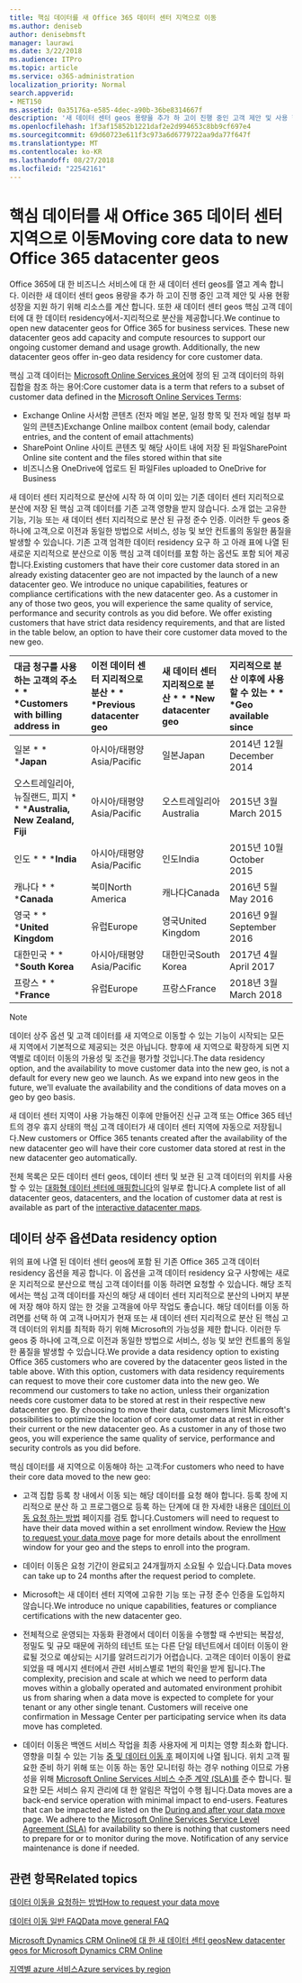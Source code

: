 ```yaml
---
title: 핵심 데이터를 새 Office 365 데이터 센터 지역으로 이동
ms.author: deniseb
author: denisebmsft
manager: laurawi
ms.date: 3/22/2018
ms.audience: ITPro
ms.topic: article
ms.service: o365-administration
localization_priority: Normal
search.appverid:
- MET150
ms.assetid: 0a35176a-e585-4dec-a90b-36be8314667f
description: '새 데이터 센터 geos 용량을 추가 하 고이 진행 중인 고객 제안 및 사용 현황 성장을 지원 하기 위해 리소스를 계산 합니다. 또한 새 데이터 센터 geos 핵심 고객 데이터에 대 한 데이터 residency에서-지리적으로 분산을 제공합니다. 핵심 고객 데이터는 Microsoft Online Services 용어에 정의 된 고객 데이터의 하위 집합을 참조 하는 용어: Exchange Online 사서함 콘텐츠 (전자 메일 본문, 일정 항목 및 전자 메일 첨부 파일의 콘텐츠) 및 SharePoint Online 사이트 콘텐츠 및 파일 해당 사이트 내에 저장 하 고 파일은 비즈니스용 OneDrive에 업로드 합니다.'
ms.openlocfilehash: 1f3af15852b1221daf2e2d994653c8bb9cf697e4
ms.sourcegitcommit: 69d60723e611f3c973a6d6779722aa9da77f647f
ms.translationtype: MT
ms.contentlocale: ko-KR
ms.lasthandoff: 08/27/2018
ms.locfileid: "22542161"
---
```

# <a name="moving-core-data-to-new-office-365-datacenter-geos"></a><span data-ttu-id="ff7aa-105">핵심 데이터를 새 Office 365 데이터 센터 지역으로 이동</span><span class="sxs-lookup"><span data-stu-id="ff7aa-105">Moving core data to new Office 365 datacenter geos</span></span>

<span data-ttu-id="ff7aa-p102">Office 365에 대 한 비즈니스 서비스에 대 한 새 데이터 센터 geos를 열고 계속 합니다. 이러한 새 데이터 센터 geos 용량을 추가 하 고이 진행 중인 고객 제안 및 사용 현황 성장을 지원 하기 위해 리소스를 계산 합니다. 또한 새 데이터 센터 geos 핵심 고객 데이터에 대 한 데이터 residency에서-지리적으로 분산을 제공합니다.</span><span class="sxs-lookup"><span data-stu-id="ff7aa-p102">We continue to open new datacenter geos for Office 365 for business services. These new datacenter geos add capacity and compute resources to support our ongoing customer demand and usage growth. Additionally, the new datacenter geos offer in-geo data residency for core customer data.</span></span> 

<span data-ttu-id="ff7aa-109">핵심 고객 데이터는 [Microsoft Online Services 용어](https://go.microsoft.com/fwlink/p/?LinkID=249048)에 정의 된 고객 데이터의 하위 집합을 참조 하는 용어:</span><span class="sxs-lookup"><span data-stu-id="ff7aa-109">Core customer data is a term that refers to a subset of customer data defined in the [Microsoft Online Services Terms](https://go.microsoft.com/fwlink/p/?LinkID=249048):</span></span> 
- <span data-ttu-id="ff7aa-110">Exchange Online 사서함 콘텐츠 (전자 메일 본문, 일정 항목 및 전자 메일 첨부 파일의 콘텐츠)</span><span class="sxs-lookup"><span data-stu-id="ff7aa-110">Exchange Online mailbox content (email body, calendar entries, and the content of email attachments)</span></span>
- <span data-ttu-id="ff7aa-111">SharePoint Online 사이트 콘텐츠 및 해당 사이트 내에 저장 된 파일</span><span class="sxs-lookup"><span data-stu-id="ff7aa-111">SharePoint Online site content and the files stored within that site</span></span>
- <span data-ttu-id="ff7aa-112">비즈니스용 OneDrive에 업로드 된 파일</span><span class="sxs-lookup"><span data-stu-id="ff7aa-112">Files uploaded to OneDrive for Business</span></span> 
  
<span data-ttu-id="ff7aa-p103">새 데이터 센터 지리적으로 분산에 시작 하 여 이미 있는 기존 데이터 센터 지리적으로 분산에 저장 된 핵심 고객 데이터를 기존 고객 영향을 받지 않습니다. 소개 없는 고유한 기능, 기능 또는 새 데이터 센터 지리적으로 분산 된 규정 준수 인증. 이러한 두 geos 중 하나에 고객,으로 이전과 동일한 방법으로 서비스, 성능 및 보안 컨트롤의 동일한 품질을 발생할 수 있습니다. 기존 고객 엄격한 데이터 residency 요구 하 고 아래 표에 나열 된 새로운 지리적으로 분산으로 이동 핵심 고객 데이터를 포함 하는 옵션도 포함 되어 제공 합니다.</span><span class="sxs-lookup"><span data-stu-id="ff7aa-p103">Existing customers that have their core customer data stored in an already existing datacenter geo are not impacted by the launch of a new datacenter geo. We introduce no unique capabilities, features or compliance certifications with the new datacenter geo. As a customer in any of those two geos, you will experience the same quality of service, performance and security controls as you did before. We offer existing customers that have strict data residency requirements, and that are listed in the table below, an option to have their core customer data moved to the new geo.</span></span>
  
|<span data-ttu-id="ff7aa-117">대금 청구를 사용 하는 고객의 주소 \* \* \*</span><span class="sxs-lookup"><span data-stu-id="ff7aa-117">****Customers with billing address in****</span></span>|<span data-ttu-id="ff7aa-118">이전 데이터 센터 지리적으로 분산 \* \* \*</span><span class="sxs-lookup"><span data-stu-id="ff7aa-118">****Previous datacenter geo****</span></span>|<span data-ttu-id="ff7aa-119">새 데이터 센터 지리적으로 분산 \* \* \*</span><span class="sxs-lookup"><span data-stu-id="ff7aa-119">****New datacenter geo****</span></span>|<span data-ttu-id="ff7aa-120">지리적으로 분산 이후에 사용할 수 있는 \* \* \*</span><span class="sxs-lookup"><span data-stu-id="ff7aa-120">****Geo available since****</span></span>|
|:-----|:-----|:-----|:-----|
|<span data-ttu-id="ff7aa-121">일본 \* \* \*</span><span class="sxs-lookup"><span data-stu-id="ff7aa-121">****Japan****</span></span>| <span data-ttu-id="ff7aa-122">아시아/태평양</span><span class="sxs-lookup"><span data-stu-id="ff7aa-122">Asia/Pacific</span></span> | <span data-ttu-id="ff7aa-123">일본</span><span class="sxs-lookup"><span data-stu-id="ff7aa-123">Japan</span></span> | <span data-ttu-id="ff7aa-124">2014년 12월</span><span class="sxs-lookup"><span data-stu-id="ff7aa-124">December 2014</span></span> |
|<span data-ttu-id="ff7aa-125">오스트레일리아, 뉴질랜드, 피지 \* \* \*</span><span class="sxs-lookup"><span data-stu-id="ff7aa-125">****Australia, New Zealand, Fiji****</span></span>| <span data-ttu-id="ff7aa-126">아시아/태평양</span><span class="sxs-lookup"><span data-stu-id="ff7aa-126">Asia/Pacific</span></span> | <span data-ttu-id="ff7aa-127">오스트레일리아</span><span class="sxs-lookup"><span data-stu-id="ff7aa-127">Australia</span></span> | <span data-ttu-id="ff7aa-128">2015년 3월</span><span class="sxs-lookup"><span data-stu-id="ff7aa-128">March 2015</span></span> |
|<span data-ttu-id="ff7aa-129">인도 \* \* \*</span><span class="sxs-lookup"><span data-stu-id="ff7aa-129">****India****</span></span>| <span data-ttu-id="ff7aa-130">아시아/태평양</span><span class="sxs-lookup"><span data-stu-id="ff7aa-130">Asia/Pacific</span></span> | <span data-ttu-id="ff7aa-131">인도</span><span class="sxs-lookup"><span data-stu-id="ff7aa-131">India</span></span> | <span data-ttu-id="ff7aa-132">2015년 10월</span><span class="sxs-lookup"><span data-stu-id="ff7aa-132">October 2015</span></span> |
|<span data-ttu-id="ff7aa-133">캐나다 \* \* \*</span><span class="sxs-lookup"><span data-stu-id="ff7aa-133">****Canada****</span></span>| <span data-ttu-id="ff7aa-134">북미</span><span class="sxs-lookup"><span data-stu-id="ff7aa-134">North America</span></span> | <span data-ttu-id="ff7aa-135">캐나다</span><span class="sxs-lookup"><span data-stu-id="ff7aa-135">Canada</span></span> | <span data-ttu-id="ff7aa-136">2016년 5월</span><span class="sxs-lookup"><span data-stu-id="ff7aa-136">May 2016</span></span> |
|<span data-ttu-id="ff7aa-137">영국 \* \* \*</span><span class="sxs-lookup"><span data-stu-id="ff7aa-137">****United Kingdom****</span></span>| <span data-ttu-id="ff7aa-138">유럽</span><span class="sxs-lookup"><span data-stu-id="ff7aa-138">Europe</span></span> | <span data-ttu-id="ff7aa-139">영국</span><span class="sxs-lookup"><span data-stu-id="ff7aa-139">United Kingdom</span></span> | <span data-ttu-id="ff7aa-140">2016년 9월</span><span class="sxs-lookup"><span data-stu-id="ff7aa-140">September 2016</span></span> |
|<span data-ttu-id="ff7aa-141">대한민국 \* \* \*</span><span class="sxs-lookup"><span data-stu-id="ff7aa-141">****South Korea****</span></span>| <span data-ttu-id="ff7aa-142">아시아/태평양</span><span class="sxs-lookup"><span data-stu-id="ff7aa-142">Asia/Pacific</span></span> | <span data-ttu-id="ff7aa-143">대한민국</span><span class="sxs-lookup"><span data-stu-id="ff7aa-143">South Korea</span></span> | <span data-ttu-id="ff7aa-144">2017년 4월</span><span class="sxs-lookup"><span data-stu-id="ff7aa-144">April 2017</span></span> |
|<span data-ttu-id="ff7aa-145">프랑스 \* \* \*</span><span class="sxs-lookup"><span data-stu-id="ff7aa-145">****France****</span></span>| <span data-ttu-id="ff7aa-146">유럽</span><span class="sxs-lookup"><span data-stu-id="ff7aa-146">Europe</span></span> | <span data-ttu-id="ff7aa-147">프랑스</span><span class="sxs-lookup"><span data-stu-id="ff7aa-147">France</span></span> | <span data-ttu-id="ff7aa-148">2018년 3월</span><span class="sxs-lookup"><span data-stu-id="ff7aa-148">March 2018</span></span> |
   
> [!NOTE]
> <span data-ttu-id="ff7aa-p104">데이터 상주 옵션 및 고객 데이터를 새 지역으로 이동할 수 있는 기능이 시작되는 모든 새 지역에서 기본적으로 제공되는 것은 아닙니다. 향후에 새 지역으로 확장하게 되면 지역별로 데이터 이동의 가용성 및 조건을 평가할 것입니다.</span><span class="sxs-lookup"><span data-stu-id="ff7aa-p104">The data residency option, and the availability to move customer data into the new geo, is not a default for every new geo we launch. As we expand into new geos in the future, we'll evaluate the availability and the conditions of data moves on a geo by geo basis.</span></span> 
  
<span data-ttu-id="ff7aa-151">새 데이터 센터 지역이 사용 가능해진 이후에 만들어진 신규 고객 또는 Office 365 테넌트의 경우 휴지 상태의 핵심 고객 데이터가 새 데이터 센터 지역에 자동으로 저장됩니다.</span><span class="sxs-lookup"><span data-stu-id="ff7aa-151">New customers or Office 365 tenants created after the availability of the new datacenter geo will have their core customer data stored at rest in the new datacenter geo automatically.</span></span>
  
<span data-ttu-id="ff7aa-152">전체 목록은 모든 데이터 센터 geos, 데이터 센터 및 보관 된 고객 데이터의 위치를 사용할 수 있는 [대화형 데이터 센터에 매핑합니다](https://aka.ms/dcmaps)의 일부로 합니다.</span><span class="sxs-lookup"><span data-stu-id="ff7aa-152">A complete list of all datacenter geos, datacenters, and the location of customer data at rest is available as part of the [interactive datacenter maps](https://aka.ms/dcmaps).</span></span> 
  
## <a name="data-residency-option"></a><span data-ttu-id="ff7aa-153">데이터 상주 옵션</span><span class="sxs-lookup"><span data-stu-id="ff7aa-153">Data residency option</span></span>

<span data-ttu-id="ff7aa-p105">위의 표에 나열 된 데이터 센터 geos에 포함 된 기존 Office 365 고객 데이터 residency 옵션을 제공 합니다. 이 옵션을 고객 데이터 residency 요구 사항에는 새로운 지리적으로 분산으로 핵심 고객 데이터를 이동 하려면 요청할 수 있습니다. 해당 조직에서는 핵심 고객 데이터를 자신의 해당 새 데이터 센터 지리적으로 분산의 나머지 부분에 저장 해야 하지 않는 한 것을 고객을에 아무 작업도 좋습니다. 해당 데이터를 이동 하려면를 선택 하 여 고객 나머지가 현재 또는 새 데이터 센터 지리적으로 분산 된 핵심 고객 데이터의 위치를 최적화 하기 위해 Microsoft의 가능성을 제한 합니다. 이러한 두 geos 중 하나에 고객,으로 이전과 동일한 방법으로 서비스, 성능 및 보안 컨트롤의 동일한 품질을 발생할 수 있습니다.</span><span class="sxs-lookup"><span data-stu-id="ff7aa-p105">We provide a data residency option to existing Office 365 customers who are covered by the datacenter geos listed in the table above. With this option, customers with data residency requirements can request to move their core customer data into the new geo. We recommend our customers to take no action, unless their organization needs core customer data to be stored at rest in their respective new datacenter geo. By choosing to move their data, customers limit Microsoft's possibilities to optimize the location of core customer data at rest in either their current or the new datacenter geo. As a customer in any of those two geos, you will experience the same quality of service, performance and security controls as you did before.</span></span>
  
<span data-ttu-id="ff7aa-159">핵심 데이터를 새 지역으로 이동해야 하는 고객:</span><span class="sxs-lookup"><span data-stu-id="ff7aa-159">For customers who need to have their core data moved to the new geo:</span></span>
  
- <span data-ttu-id="ff7aa-p106">고객 집합 등록 창 내에서 이동 되는 해당 데이터를 요청 해야 합니다. 등록 창에 지리적으로 분산 하 고 프로그램으로 등록 하는 단계에 대 한 자세한 내용은 [데이터 이동 요청 하는 방법](request-your-data-move.md) 페이지를 검토 합니다.</span><span class="sxs-lookup"><span data-stu-id="ff7aa-p106">Customers will need to request to have their data moved within a set enrollment window. Review the [How to request your data move](request-your-data-move.md) page for more details about the enrollment window for your geo and the steps to enroll into the program.</span></span> 
    
- <span data-ttu-id="ff7aa-162">데이터 이동은 요청 기간이 완료되고 24개월까지 소요될 수 있습니다.</span><span class="sxs-lookup"><span data-stu-id="ff7aa-162">Data moves can take up to 24 months after the request period to complete.</span></span>
    
- <span data-ttu-id="ff7aa-163">Microsoft는 새 데이터 센터 지역에 고유한 기능 또는 규정 준수 인증을 도입하지 않습니다.</span><span class="sxs-lookup"><span data-stu-id="ff7aa-163">We introduce no unique capabilities, features or compliance certifications with the new datacenter geo.</span></span>
    
- <span data-ttu-id="ff7aa-p107">전체적으로 운영되는 자동화 환경에서 데이터 이동을 수행할 때 수반되는 복잡성, 정밀도 및 규모 때문에 귀하의 테넌트 또는 다른 단일 테넌트에서 데이터 이동이 완료될 것으로 예상되는 시기를 알려드리기가 어렵습니다. 고객은 데이터 이동이 완료되었을 때 메시지 센터에서 관련 서비스별로 1번의 확인을 받게 됩니다.</span><span class="sxs-lookup"><span data-stu-id="ff7aa-p107">The complexity, precision and scale at which we need to perform data moves within a globally operated and automated environment prohibit us from sharing when a data move is expected to complete for your tenant or any other single tenant. Customers will receive one confirmation in Message Center per participating service when its data move has completed.</span></span> 
    
- <span data-ttu-id="ff7aa-p108">데이터 이동은 백엔드 서비스 작업을 최종 사용자에 게 미치는 영향 최소화 합니다. 영향을 미칠 수 있는 기능 [중 및 데이터 이동 후](during-and-after-your-data-move.md) 페이지에 나열 됩니다. 위치 고객 필요한 준비 하기 위해 또는 이동 하는 동안 모니터링 하는 경우 nothing 이므로 가용성을 위해 [Microsoft Online Services 서비스 수준 계약 (SLA)를](https://go.microsoft.com/fwlink/p/?LinkId=523897) 준수 합니다. 필요한 모든 서비스 유지 관리에 대 한 알림은 작업이 수행 됩니다.</span><span class="sxs-lookup"><span data-stu-id="ff7aa-p108">Data moves are a back-end service operation with minimal impact to end-users. Features that can be impacted are listed on the [During and after your data move](during-and-after-your-data-move.md) page. We adhere to the [Microsoft Online Services Service Level Agreement (SLA)](https://go.microsoft.com/fwlink/p/?LinkId=523897) for availability so there is nothing that customers need to prepare for or to monitor during the move. Notification of any service maintenance is done if needed.</span></span> 
    
## <a name="related-topics"></a><span data-ttu-id="ff7aa-170">관련 항목</span><span class="sxs-lookup"><span data-stu-id="ff7aa-170">Related topics</span></span> 
 
[<span data-ttu-id="ff7aa-171">데이터 이동을 요청하는 방법</span><span class="sxs-lookup"><span data-stu-id="ff7aa-171">How to request your data move</span></span>](request-your-data-move.md)
    
[<span data-ttu-id="ff7aa-172">데이터 이동 일반 FAQ</span><span class="sxs-lookup"><span data-stu-id="ff7aa-172">Data move general FAQ</span></span>](data-move-faq.md)
  
[<span data-ttu-id="ff7aa-173">Microsoft Dynamics CRM Online에 대 한 새 데이터 센터 geos</span><span class="sxs-lookup"><span data-stu-id="ff7aa-173">New datacenter geos for Microsoft Dynamics CRM Online</span></span>](https://go.microsoft.com/fwlink/p/?Linkid=615924)
  
[<span data-ttu-id="ff7aa-174">지역별 azure 서비스</span><span class="sxs-lookup"><span data-stu-id="ff7aa-174">Azure services by region</span></span>](https://azure.microsoft.com/en-us/regions/)
  

